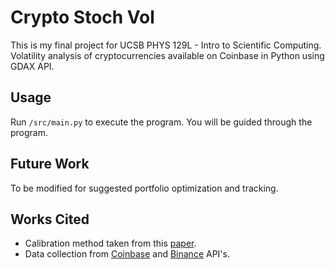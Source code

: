 # Crypto Stoch Vol
This is my final project for UCSB PHYS 129L - Intro to Scientific Computing.
Volatility analysis of cryptocurrencies available on Coinbase in Python using GDAX API.

## Usage
Run `/src/main.py` to execute the program. You will be guided through the program.

## Future Work
To be modified for suggested portfolio optimization and tracking.

## Works Cited
* Calibration method taken from this [paper](https://arxiv.org/abs/1511.08718).
* Data collection from [Coinbase](https://www.coinbase.com) and [Binance](https://www.binance.com/en) API's.
